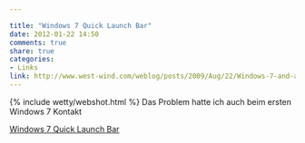 ```yaml
---

title: "Windows 7 Quick Launch Bar"
date: 2012-01-22 14:50
comments: true
share: true
categories: 
- Links
link: http://www.west-wind.com/weblog/posts/2009/Aug/22/Windows-7-and-a-Quick-Launch-Toolbar
---
```

{% include wetty/webshot.html %} Das Problem hatte ich auch beim ersten Windows 7 Kontakt

[Windows 7 Quick Launch Bar](http://www.west-wind.com/weblog/posts/2009/Aug/22/Windows-7-and-a-Quick-Launch-Toolbar)
